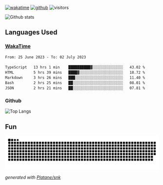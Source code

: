 [![wakatime](https://wakatime.com/badge/user/82c377cd-a54c-404c-b7df-177b313ca539.svg)](https://wakatime.com/@82c377cd-a54c-404c-b7df-177b313ca539)
[![github](https://img.shields.io/github/followers/xinthose?logo=github&style=plastic)](https://github.com/alanhamlett?tab=followers)
![visitors](https://visitor-badge.glitch.me/badge?page_id=xinthose&left_color=green&right_color=red)

![Github stats](https://github-readme-stats.vercel.app/api?username=xinthose&show_icons=true&theme=radical&count_private=true)

## Languages Used

### [WakaTime](https://wakatime.com/)
<!--START_SECTION:waka-->

```txt
From: 25 June 2023 - To: 02 July 2023

TypeScript   13 hrs 1 min    ██████████▓░░░░░░░░░░░░░░   43.02 %
HTML         5 hrs 39 mins   ████▓░░░░░░░░░░░░░░░░░░░░   18.72 %
Markdown     3 hrs 26 mins   ███░░░░░░░░░░░░░░░░░░░░░░   11.40 %
Bash         2 hrs 25 mins   ██░░░░░░░░░░░░░░░░░░░░░░░   08.01 %
JSON         2 hrs 21 mins   ██░░░░░░░░░░░░░░░░░░░░░░░   07.81 %
```

<!--END_SECTION:waka-->

### Github

![Top Langs](https://github-readme-stats.vercel.app/api/top-langs/?username=xinthose)

## Fun
![github contribution grid snake animation](https://raw.githubusercontent.com/xinthose/xinthose/output/github-contribution-grid-snake.svg)

_generated with [Platane/snk](https://github.com/Platane/snk)_

